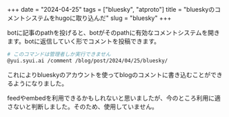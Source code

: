 +++
date = "2024-04-25"
tags = ["bluesky", "atproto"]
title = "blueskyのコメントシステムをhugoに取り込んだ"
slug = "bluesky"
+++

botに記事のpathを投げると、botがそのpathに有効なコメントシステムを開きます。botに返信していく形でコメントを投稿できます。

```sh
# このコマンドは管理者しか実行できません
@yui.syui.ai /comment /blog/post/2024/04/25/bluesky/
```

これによりblueskyのアカウントを使ってblogのコメントに書き込むことができるようになりました。

feedやembedを利用できるかもしれないと思いましたが、今のところ利用に適さないと判断しました。そのため、使用していません。

